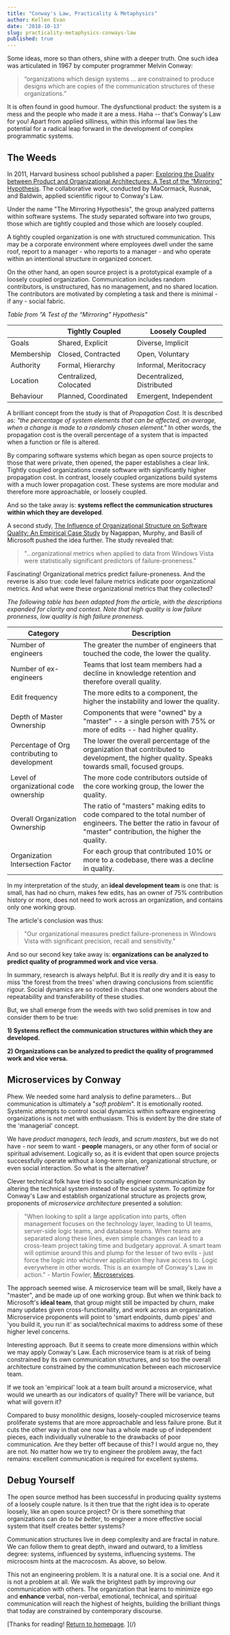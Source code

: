 ```yaml
---
title: "Conway's Law, Practicality & Metaphysics"
author: Kellen Evan
date: '2018-10-13'
slug: practicality-metaphysics-conways-law
published: true
---
```


Some ideas, more so than others, shine with a deeper truth. One such idea was articulated in 1967 by computer programmer Melvin Conway:

> “organizations which design systems … are constrained to produce designs which are copies of the communication structures of these organizations.”

It is often found in good humour. The dysfunctional product: the system is a mess and the people who made it are a mess. Haha -- that's Conway's Law for you! Apart from applied silliness, within this informal law lies the potential for a radical leap forward in the development of complex programmatic systems.

## The Weeds

In 2011, Harvard business school published a paper: [Exploring the Duality between Product and Organizational Architectures: A Test of the “Mirroring” Hypothesis](https://www.hbs.edu/faculty/Publication%20Files/08-039_1861e507-1dc1-4602-85b8-90d71559d85b.pdf). The collaborative work, conducted by MaCormack, Rusnak, and Baldwin, applied scientific rigour to Conway's Law.

Under the name "The Mirroring Hypothesis", the group analyzed patterns within software systems. The study separated software into two groups, those which are tightly coupled and those which are loosely coupled.

A tightly coupled organization is one with structured communication. This may be a corporate environment where employees dwell under the same roof, report to a manager - who reports to a manager - and who operate within an intentional structure in organized concert.

On the other hand, an open source project is a prototypical example of a loosely coupled organization. Communication includes random contributors, is unstructured, has no management, and no shared location. The contributors are motivated by completing a task and there is minimal - if any - social fabric.

_Table from "A Test of the “Mirroring” Hypothesis"_

|   | Tightly Coupled   | Loosely Coupled   |
|---|---|---|
|  Goals | Shared, Explicit  | Diverse, Implicit  |
| Membership  |  Closed, Contracted | Open, Voluntary  |
| Authority  |  Formal, Hierarchy  |  Informal, Meritocracy |
|  Location | Centralized, Colocated  | Decentralized, Distributed  |
|  Behaviour | Planned, Coordinated | Emergent, Independent  |

A brilliant concept from the study is that of _Propagation Cost_. It is described as: _"the percentage of system elements that can be affected, on average, when a change is made to a randomly chosen element."_ In other words, the propagation cost is the overall percentage of a system that is impacted when a function or file is altered.

By comparing software systems which began as open source projects to those that were private, then opened, the paper establishes a clear link. Tightly coupled organizations create software with significantly higher propagation cost. In contrast, loosely coupled organizations build systems with a much lower propagation cost. These systems are more modular and therefore more approachable, or loosely coupled.

And so the take away is: **systems reflect the communication structures within which they are developed**.

A second study, [The Influence of Organizational Structure on Software Quality: An Empirical Case Study](https://www.microsoft.com/en-us/research/wp-content/uploads/2016/02/tr-2008-11.pdf) by Nagappan, Murphy, and Basili of Microsoft pushed the idea further. The study revealed that:

> "...organizational metrics when applied to data from Windows Vista were statistically significant predictors of failure-proneness."

Fascinating! Organizational metrics predict failure-proneness. And the reverse is also true: code level failure metrics indicate poor organizational metrics. And what were these organizational metrics that they collected?

_The following table has been adapted from the article, with the descriptions expanded for clarity and context. Note that high quality is low failure proneness, low quality is high failure proneness._

| Category  | Description  |
|---|---|
| Number of engineers | The greater the number of engineers that touched the code, the lower the quality. |
| Number of ex-engineers | Teams that lost team members had a decline in knowledge retention and therefore overall quality. |
| Edit frequency | The more edits to a component, the higher the instability and lower the quality.  |
| Depth of Master Ownership | Components that were "owned" by a "master" -- a single person with 75% or more of edits -- had higher quality. |
| Percentage of Org contributing to development | The lower the overall percentage of the organization that contributed to development, the higher quality. Speaks towards small, focused groups. |
| Level of organizational code ownership | The more code contributors outside of the core working group, the lower the quality. |
| Overall Organization Ownership | The ratio of "masters" making edits to code compared to the total number of engineers. The better the ratio in favour of "master" contribution, the higher the quality. |
| Organization Intersection Factor | For each group that contributed 10% or more to a codebase, there was a decline in quality.  |

In my interpretation of the study, an **ideal development team** is one that: is small, has had no churn, makes few edits, has an owner of 75% contribution history or more, does not need to work across an organization, and contains only one working group.

The article's conclusion was thus:

> "Our organizational measures predict failure-proneness in Windows Vista with significant precision, recall and sensitivity."

And so our second key take away is: **organizations can be analyzed to predict quality of programmed work and vice versa**.

In summary, research is always helpful. But it is _really_ dry and it is easy to miss 'the forest from the trees' when drawing conclusions from scientific rigour. Social dynamics are so rooted in chaos that one wonders about the repeatability and transferability of these studies.

But, we shall emerge from the weeds with two solid premises in tow and consider them to be true:

**1) Systems reflect the communication structures within which they are developed.**

**2) Organizations can be analyzed to predict the quality of programmed work and vice versa.**

## Microservices by Conway

Phew. We needed some hard analysis to define parameters... But communication is ultimately a "_soft problem_". It is emotionally rooted. Systemic attempts to control social dynamics within software engineering organizations is not met with enthusiasm. This is evident by the dire state of the 'managerial' concept.

We have _product managers_, _tech leads_, and _scrum masters_, but we do not have - nor seem to want - **people** managers, or any other form of social or spiritual advisement. Logically so, as it is evident that open source projects successfully operate without a long-term plan, organizational structure, or even social interaction. So what is the alternative?

Clever technical folk have tried to socially engineer communication by altering the technical system instead of the social system. To optimize for Conway's Law and establish organizational structure as projects grow, proponents of _microservice architecture_ presented a solution:

> "When looking to split a large application into parts, often management focuses on the technology layer, leading to UI teams, server-side logic teams, and database teams. When teams are separated along these lines, even simple changes can lead to a cross-team project taking time and budgetary approval. A smart team will optimise around this and plump for the lesser of two evils - just force the logic into whichever application they have access to. Logic everywhere in other words. This is an example of Conway's Law in action." - Martin Fowler, [Microservices](https://www.martinfowler.com/articles/microservices.html).

The approach seemed wise. A microservice team will be small, likely have a "master", and be made up of one working group. But when we think back to Microsoft's **ideal team**, that group might still be impacted by churn, make many updates given cross-functionality, and work across an organization. Microservice proponents will point to 'smart endpoints, dumb pipes' and 'you build it, you run it' as social/technical maxims to address some of these higher level concerns.

Interesting approach. But it seems to create more dimensions within which we may apply Conway's Law. Each microservice team is at risk of being constrained by its own communication structures, and so too the overall architecture constrained by the communication between each microservice team.

If we took an 'empirical' look at a team built around a microservice, what would we unearth as our indicators of quality? There will be variance, but what will govern it?

Compared to busy monolithic designs, loosely-coupled microservice teams proliferate systems that are more approachable and less failure prone. But it cuts the other way in that one now has a whole made up of independent pieces, each individually vulnerable to the drawbacks of poor communication. Are they better off because of this? I would argue no, they are not. No matter how we try to engineer the problem away, the fact remains: excellent communication is required for excellent systems.

## Debug Yourself

The open source method has been successful in producing quality systems of a loosely couple nature. Is it then true that the right idea is to operate loosely, like an open source project? Or is there something that organizations can do to _be better_, to engineer a more effective social system that itself creates better systems?

Communication structures live in deep complexity and are fractal in nature. We can follow them to great depth, inward and outward, to a limitless degree: systems, influenced by systems, influencing systems. The microcosm hints at the macrocosm. As above, so below.

This not an engineering problem. It is a natural one. It is a social one. And it is not a problem at all. We walk the brightest path by improving our communication with others. The organization that learns to minimize ego and **enhance** verbal, non-verbal, emotional, technical, and spiritual communication will reach the highest of heights, building the brilliant things that today are constrained by contemporary discourse.

[Thanks for reading! [Return to homepage](/). ](/)
